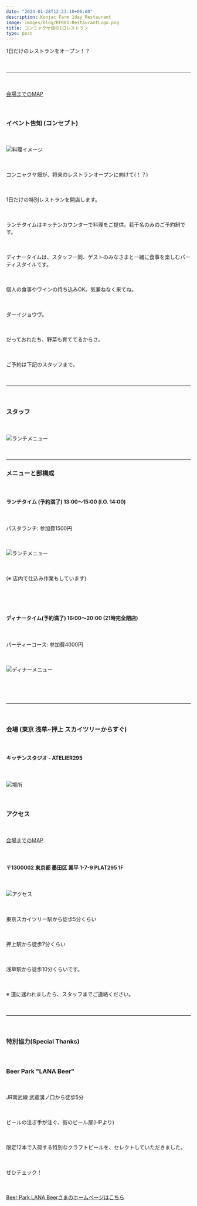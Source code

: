 ```yaml
---
date: "2024-01-28T12:23:10+06:00"
description: Konjac Farm 1day Restaurant
image: images/blog/KFR01-RestaurantLogo.png
title: コンニャクヤ畑の1日レストラン
type: post
---
```



1日だけのレストランをオープン！？

　

---------

　

[会場までのMAP](https://www.google.com/maps?q=35.708089714195054,139.80926961240868&zoom=16)

　

### イベント告知 (コンセプト)

　

![料理イメージ](https://mrunadon.github.io/caffeproject/images/blog/KFR01-Course.png)


　

コンニャクヤ畑が、将来のレストランオープンに向けて(！？)

　

1日だけの特別レストランを開店します。

　

ランチタイムはキッチンカウンターで料理をご提供。若干名のみのご予約制です。

　

ディナータイムは、スタッフ一同、ゲストのみなさまと一緒に食事を楽しむパーティスタイルです。

　

個人の食事やワインの持ち込みOK。気兼ねなく来てね。

　

ダーイジョウヴ。

　

だっておれたち、野菜も育ててるからさ。

　

ご予約は下記のスタッフまで。

　

---------

　


### スタッフ

　　

![ランチメニュー](https://mrunadon.github.io/caffeproject/images/blog/KFR01-Staff.png)

　

---------



### メニューと部構成

　
#### ランチタイム (予約満了) 13:00〜15:00 (l.O. 14:00)

　

パスタランチ: 参加費1500円

　

![ランチメニュー](https://mrunadon.github.io/caffeproject/images/blog/KFR01-LunchMenu.png)

　

(※ 店内で仕込み作業もしています)

　


　

#### ディナータイム(予約満了) 16:00〜20:00 (21時完全閉店)

　

パーティーコース: 参加費4000円

　　

![ディナーメニュー](https://mrunadon.github.io/caffeproject/images/blog/KFR01-DinnerMenu.png)

　

　

---------

　

### 会場 (東京 浅草~押上 スカイツリーからすぐ)

　

#### キッチンスタジオ - ATELIER295

　

![場所](https://mrunadon.github.io/caffeproject/images/blog/KFR01-Place.png)

　

### アクセス

　

[会場までのMAP](https://www.google.com/maps?q=35.708089714195054,139.80926961240868&zoom=16)

　



#### 〒1300002 東京都 墨田区 業平 1-7-9 PLAT295 1F

　

![アクセス](https://mrunadon.github.io/caffeproject/images/blog/KFR01-Route.png)

　

東京スカイツリー駅から徒歩5分くらい

　

押上駅から徒歩7分くらい

　

浅草駅から徒歩10分くらいです。

　

※ 道に迷われましたら、スタッフまでご連絡ください。

　

---------

　


### 特別協力(Special Thanks)

　

### Beer Park "LANA Beer"

　

JR南武線 武蔵溝ノ口から徒歩5分

　

ビールの注ぎ手が注ぐ、街のビール屋(HPより)

　

限定12本で入荷する特別なクラフトビールを、セレクトしていただきました。

　

ぜひチェック！

　

[Beer Park LANA Beerさまのホームページはこちら](https://www.lana-beer.com/)
